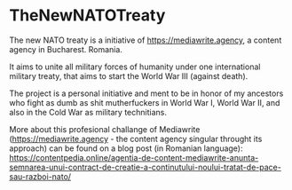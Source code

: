 # TheNewNATOTreaty
The new NATO treaty is a initiative of https://mediawrite.agency, a content agency in Bucharest. Romania. 

It aims to unite all military forces of humanity under one international military treaty, that aims to start the World War III (against death).

The project is a personal initiative and ment to be in honor of my ancestors who fight as dumb as shit mutherfuckers in World War I, World War II, and also in the Cold War as military technitians.

More about this profesional challange of Mediawrite (https://mediawrite.agency - the content agency singular throught its approach) can be found on a blog post (in Romanian language):
https://contentpedia.online/agentia-de-content-mediawrite-anunta-semnarea-unui-contract-de-creatie-a-continutului-noului-tratat-de-pace-sau-razboi-nato/
